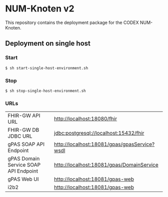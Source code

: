 # NUM-Knoten v2

This repository contains the deployment package for the CODEX NUM-Knoten.

## Deployment on single host

### Start

`$ sh start-single-host-environment.sh`

### Stop

`$ sh stop-single-host-environment.sh`

### URLs

|                                       |                                                |
|---------------------------------------|------------------------------------------------|
| FHIR-GW API URL                       | <http://localhost:18080/fhir>                  |
| FHIR-GW DB JDBC URL                   | <jdbc:postgresql://localhost:15432/fhir>       |
| gPAS SOAP API Endpoint                | <http://localhost:18081/gpas/gpasService?wsdl> |
| gPAS Domain Service SOAP API Endpoint | <http://localhost:18081/gpas/DomainService>    |
| gPAS Web UI                           | <http://localhost:18081/gpas-web>              |
| i2b2                                  | <http://localhost:18081/gpas-web>              |
